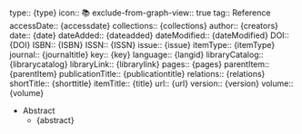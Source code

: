 type:: {type}
icon:: 📚
exclude-from-graph-view:: true
tag:: Reference
accessDate:: {accessdate}
collections:: {collections}
author:: {creators}
date:: {date}
dateAdded:: {dateadded}
dateModified:: {dateModified}
DOI:: {DOI}
ISBN:: {ISBN}
ISSN:: {ISSN}
issue:: {issue}
itemType:: {itemType}
journal:: {journaltitle}
key:: {key}
language:: {langid}
libraryCatalog:: {librarycatalog}
libraryLink:: {librarylink}
pages:: {pages}
parentItem:: {parentItem}
publicationTitle:: {publicationtitle}
relations:: {relations}
shortTitle:: {shorttitle}
itemTitle:: {title}
url:: {url}
version:: {version}
volume:: {volume}

- Abstract
	- {abstract}